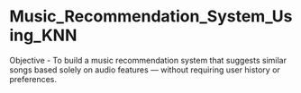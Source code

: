 # Music_Recommendation_System_Using_KNN
Objective - To build a music recommendation system that suggests similar songs based solely on audio features — without requiring user history or preferences.
